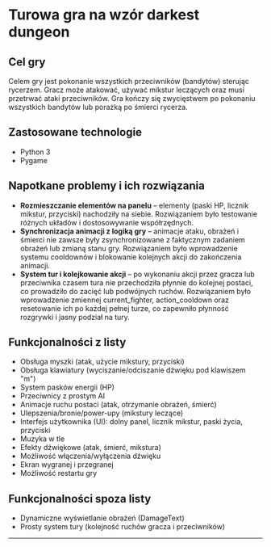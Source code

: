 # Turowa gra na wzór darkest dungeon

## Cel gry
Celem gry jest pokonanie wszystkich przeciwników (bandytów) sterując rycerzem. Gracz może atakować, używać mikstur leczących oraz musi przetrwać ataki przeciwników. Gra kończy się zwycięstwem po pokonaniu wszystkich bandytów lub porażką po śmierci rycerza.

## Zastosowane technologie
- Python 3
- Pygame

## Napotkane problemy i ich rozwiązania
- **Rozmieszczanie elementów na panelu** – elementy (paski HP, licznik mikstur, przyciski) nachodziły na siebie. Rozwiązaniem było testowanie różnych układów i dostosowywanie współrzędnych.
- **Synchronizacja animacji z logiką gry** – animacje ataku, obrażeń i śmierci nie zawsze były zsynchronizowane z faktycznym zadaniem obrażeń lub zmianą stanu gry. Rozwiązaniem było wprowadzenie systemu cooldownów i blokowanie kolejnych akcji do zakończenia animacji.
- **System tur i kolejkowanie akcji** – po wykonaniu akcji przez gracza lub przeciwnika czasem tura nie przechodziła płynnie do kolejnej postaci, co prowadziło do zacięć lub podwójnych ruchów. Rozwiązaniem było wprowadzenie zmiennej current_fighter, action_cooldown oraz resetowanie ich po każdej pełnej turze, co zapewniło płynność rozgrywki i jasny podział na tury.

## Funkcjonalności z listy
- Obsługa myszki (atak, użycie mikstury, przyciski)
- Obsługa klawiatury (wyciszanie/odciszanie dźwięku pod klawiszem "m")
- System pasków energii (HP)
- Przeciwnicy z prostym AI
- Animacje ruchu postaci (atak, otrzymanie obrażeń, śmierć)
- Ulepszenia/bronie/power-upy (mikstury leczące)
- Interfejs użytkownika (UI): dolny panel, licznik mikstur, paski życia, przyciski
- Muzyka w tle
- Efekty dźwiękowe (atak, śmierć, mikstura)
- Możliwość włączenia/wyłączenia dźwięku
- Ekran wygranej i przegranej
- Możliwość restartu gry

## Funkcjonalności spoza listy
- Dynamiczne wyświetlanie obrażeń (DamageText)
- Prosty system tury (kolejność ruchów gracza i przeciwników)

---
